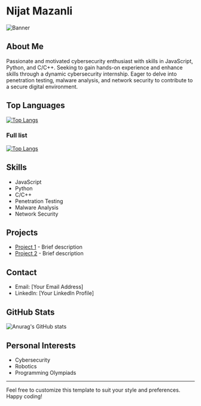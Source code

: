 # Nijat Mazanli

![Banner](your-banner-image-url)

## About Me
Passionate and motivated cybersecurity enthusiast with skills in JavaScript, Python, and C/C++. Seeking to gain hands-on experience and enhance skills through a dynamic cybersecurity internship. Eager to delve into penetration testing, malware analysis, and network security to contribute to a secure digital environment.

## Top Languages
[![Top Langs](https://github-readme-stats.vercel.app/api/top-langs/?username=nijatmazanli&theme=onedark)](https://github.com/nijatmazanli/)
### Full list
[![Top Langs](https://github-readme-stats.vercel.app/api/top-langs/?username=anuraghazra&layout=pie&theme=onedark&count=10)](https://github.com/anuraghazra/github-readme-stats)
## Skills
- JavaScript
- Python
- C/C++
- Penetration Testing
- Malware Analysis
- Network Security

## Projects
- [Project 1](project-1-url) - Brief description
- [Project 2](project-2-url) - Brief description

## Contact
- Email: [Your Email Address]
- LinkedIn: [Your LinkedIn Profile]

## GitHub Stats
![Anurag's GitHub stats](https://github-readme-stats.vercel.app/api?username=nijatmazanli&show_icons=true&theme=onedark)

## Personal Interests
- Cybersecurity
- Robotics
- Programming Olympiads

---

Feel free to customize this template to suit your style and preferences. Happy coding!
